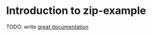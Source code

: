 # Introduction to zip-example

TODO: write [great documentation](http://jacobian.org/writing/great-documentation/what-to-write/)
